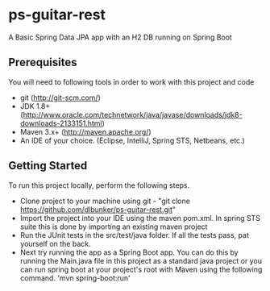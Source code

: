 


ps-guitar-rest
============

A Basic Spring Data JPA app with an H2 DB running on Spring Boot

Prerequisites
-------------
You will need to following tools in order to work with this project and code

* git (http://git-scm.com/)
* JDK 1.8+ (http://www.oracle.com/technetwork/java/javase/downloads/jdk8-downloads-2133151.html)
* Maven 3.x+ (http://maven.apache.org/)
* An IDE of your choice.  (Eclipse, IntelliJ, Spring STS, Netbeans, etc.)

Getting Started
---------------
To run this project locally, perform the following steps.

* Clone project to your machine using git - "git clone https://github.com/dlbunker/ps-guitar-rest.git"
* Import the project into your IDE using the maven pom.xml.  In spring STS suite this is done by importing an existing maven project
* Run the JUnit tests in the src/test/java folder.  If all the tests pass, pat yourself on the back.
* Next try running the app as a Spring Boot app.  You can do this by running the Main.java file in this project as a standard java project or you can run spring boot at your project's root with Maven using the following command.  'mvn spring-boot:run'
